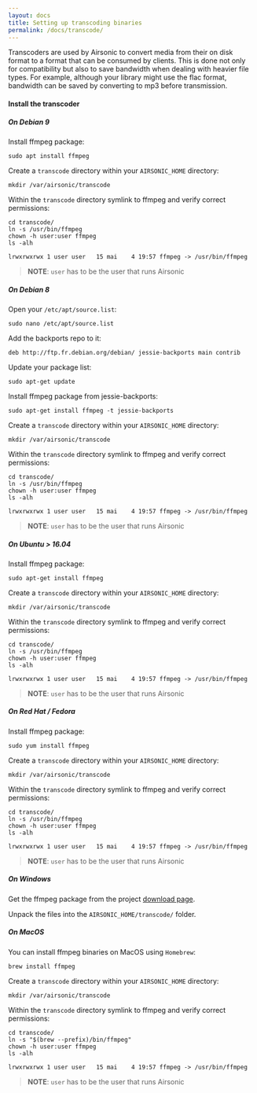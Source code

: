 ```yaml
---
layout: docs
title: Setting up transcoding binaries
permalink: /docs/transcode/
---
```

Transcoders are used by Airsonic to convert media from their on disk format to a format that can be consumed by clients. This is done not only for compatibility but also to save bandwidth when dealing with heavier file types. For example, although your library might use the flac format, bandwidth can be saved by converting to mp3 before transmission.

#### Install the transcoder

##### On Debian 9

Install ffmpeg package:

```
sudo apt install ffmpeg
```

Create a `transcode` directory within your `AIRSONIC_HOME` directory:

```
mkdir /var/airsonic/transcode
```

Within the `transcode` directory symlink to ffmpeg and verify correct permissions:

```
cd transcode/
ln -s /usr/bin/ffmpeg
chown -h user:user ffmpeg
ls -alh
```
```
lrwxrwxrwx 1 user user   15 mai    4 19:57 ffmpeg -> /usr/bin/ffmpeg
```

> **NOTE**:  `user` has to be the user that runs Airsonic

##### On Debian 8

Open your `/etc/apt/source.list`:

```
sudo nano /etc/apt/source.list
```

Add the backports repo to it:

```
deb http://ftp.fr.debian.org/debian/ jessie-backports main contrib
```

Update your package list:

```
sudo apt-get update
```

Install ffmpeg package from jessie-backports:

```
sudo apt-get install ffmpeg -t jessie-backports
```

Create a `transcode` directory within your `AIRSONIC_HOME` directory:

```
mkdir /var/airsonic/transcode
```

Within the `transcode` directory symlink to ffmpeg and verify correct permissions:

```
cd transcode/
ln -s /usr/bin/ffmpeg
chown -h user:user ffmpeg
ls -alh
```
```
lrwxrwxrwx 1 user user   15 mai    4 19:57 ffmpeg -> /usr/bin/ffmpeg
```

> **NOTE**:  `user` has to be the user that runs Airsonic

##### On Ubuntu > 16.04

Install ffmpeg package:

```
sudo apt-get install ffmpeg
```

Create a `transcode` directory within your `AIRSONIC_HOME` directory:

```
mkdir /var/airsonic/transcode
```

Within the `transcode` directory symlink to ffmpeg and verify correct permissions:

```
cd transcode/
ln -s /usr/bin/ffmpeg
chown -h user:user ffmpeg
ls -alh
```
```
lrwxrwxrwx 1 user user   15 mai    4 19:57 ffmpeg -> /usr/bin/ffmpeg
```
> **NOTE**:  `user` has to be the user that runs Airsonic

##### On Red Hat / Fedora

Install ffmpeg package:

```
sudo yum install ffmpeg
```

Create a `transcode` directory within your `AIRSONIC_HOME` directory:

```
mkdir /var/airsonic/transcode
```

Within the `transcode` directory symlink to ffmpeg and verify correct permissions:

```
cd transcode/
ln -s /usr/bin/ffmpeg
chown -h user:user ffmpeg
ls -alh
```
```
lrwxrwxrwx 1 user user   15 mai    4 19:57 ffmpeg -> /usr/bin/ffmpeg
```
> **NOTE**:  `user` has to be the user that runs Airsonic

##### On Windows

Get the ffmpeg package from the project [download page](https://ffmpeg.org/download.html#build-windows).

Unpack the files into the `AIRSONIC_HOME/transcode/` folder.

##### On MacOS

You can install ffmpeg binaries on MacOS using `Homebrew`:

```
brew install ffmpeg
```

Create a `transcode` directory within your `AIRSONIC_HOME` directory:

```
mkdir /var/airsonic/transcode
```

Within the `transcode` directory symlink to ffmpeg and verify correct permissions:

```
cd transcode/
ln -s "$(brew --prefix)/bin/ffmpeg"
chown -h user:user ffmpeg
ls -alh
```
```
lrwxrwxrwx 1 user user   15 mai    4 19:57 ffmpeg -> /usr/bin/ffmpeg
```
> **NOTE**:  `user` has to be the user that runs Airsonic
